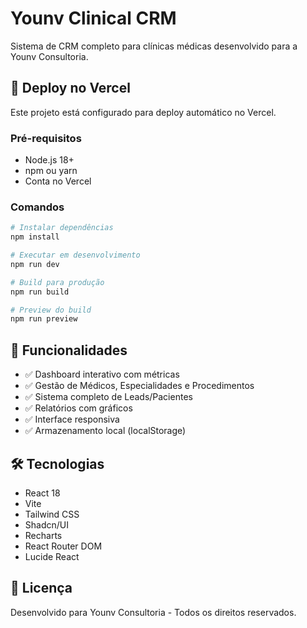# Younv Clinical CRM

Sistema de CRM completo para clínicas médicas desenvolvido para a Younv Consultoria.

## 🚀 Deploy no Vercel

Este projeto está configurado para deploy automático no Vercel.

### Pré-requisitos
- Node.js 18+
- npm ou yarn
- Conta no Vercel

### Comandos
```bash
# Instalar dependências
npm install

# Executar em desenvolvimento
npm run dev

# Build para produção
npm run build

# Preview do build
npm run preview
```

## 📱 Funcionalidades

- ✅ Dashboard interativo com métricas
- ✅ Gestão de Médicos, Especialidades e Procedimentos
- ✅ Sistema completo de Leads/Pacientes
- ✅ Relatórios com gráficos
- ✅ Interface responsiva
- ✅ Armazenamento local (localStorage)

## 🛠️ Tecnologias

- React 18
- Vite
- Tailwind CSS
- Shadcn/UI
- Recharts
- React Router DOM
- Lucide React

## 📄 Licença

Desenvolvido para Younv Consultoria - Todos os direitos reservados.

